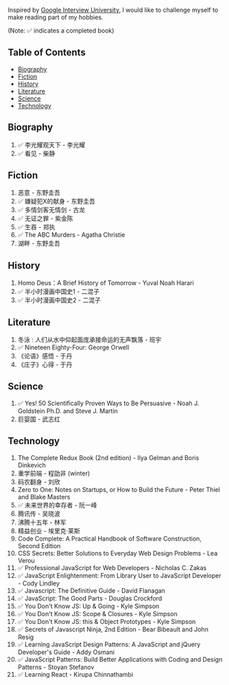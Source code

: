 Inspired by [Google Interview University](https://github.com/jwasham/google-interview-university/blob/master/README.md), I would like to challenge myself to make reading part of my hobbies. 

(Note: :white_check_mark: indicates a completed book)

## Table of Contents

- [Biography](#biography)
- [Fiction](#fiction)
- [History](#history)
- [Literature](#literature)
- [Science](#science)
- [Technology](#technology)

## Biography
1. :white_check_mark: 李光耀观天下 - 李光耀
1. :white_check_mark: 看见 - 柴静

## Fiction
1. 恶意 - 东野圭吾
1. :white_check_mark: 嫌疑犯X的献身 - 东野圭吾
1. :white_check_mark: 多情剑客无情剑 - 古龙
1. :white_check_mark: 无证之罪 - 紫金陈
1. :white_check_mark: 生吞 - 郑执
1. :white_check_mark: The ABC Murders - Agatha Christie
1. 湖畔 - 东野圭吾

## History
1. Homo Deus：A Brief History of Tomorrow - Yuval Noah Harari
1. :white_check_mark: 半小时漫画中国史1 - 二混子
1. :white_check_mark: 半小时漫画中国史2 - 二混子

## Literature
1. 冬泳 : 人们从水中仰起面庞承接命运的无声飘落 - 班宇
1. :white_check_mark: Nineteen Eighty-Four: George Orwell
1. 《论语》感悟 - 于丹
1. 《庄子》心得 - 于丹

## Science
1. :white_check_mark: Yes! 50 Scientifically Proven Ways to Be Persuasive - Noah J. Goldstein Ph.D. and Steve J. Martin
1. 巨婴国 - 武志红

## Technology
1. The Complete Redux Book (2nd edition) - Ilya Gelman and Boris Dinkevich
1. 重学前端 - 程劭非 (winter)
1. 码农翻身 - 刘欣
1. Zero to One: Notes on Startups, or How to Build the Future - Peter Thiel and Blake Masters
1. :white_check_mark: 未来世界的幸存者 - 阮一峰
1. 腾讯传 - 吴晓波
1. 沸腾十五年 - 林军
1. 精益创业 - 埃里克·莱斯
1. Code Complete: A Practical Handbook of Software Construction, Second Edition
1. CSS Secrets: Better Solutions to Everyday Web Design Problems - Lea Verou
1. :white_check_mark: Professional JavaScript for Web Developers - Nicholas C. Zakas
1. :white_check_mark: JavaScript Enlightenment: From Library User to JavaScript Developer - Cody Lindley
1. :white_check_mark: Javascript: The Definitive Guide - David Flanagan
1. :white_check_mark: JavaScript: The Good Parts - Douglas Crockford
1. :white_check_mark: You Don't Know JS: Up & Going - Kyle Simpson
1. :white_check_mark: You Don't Know JS: Scope & Closures - Kyle Simpson
1. :white_check_mark: You Don't Know JS: this & Object Prototypes - Kyle Simpson
1. :white_check_mark: Secrets of Javascript Ninja, 2nd Edition - Bear Bibeault and John Resig
1. :white_check_mark: Learning JavaScript Design Patterns: A JavaScript and jQuery Developer's Guide - Addy Osmani
1. :white_check_mark: JavaScript Patterns: Build Better Applications with Coding and Design Patterns - Stoyan Stefanov
1. :white_check_mark: Learning React - Kirupa Chinnathambi
